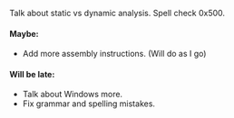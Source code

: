 Talk about static vs dynamic analysis.
Spell check 0x500.

#### Maybe:
* Add more assembly instructions. (Will do as I go)

#### Will be late:
* Talk about Windows more.
* Fix grammar and spelling mistakes.